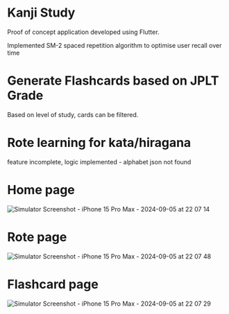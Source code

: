 # Kanji Study

Proof of concept application developed using Flutter.

Implemented SM-2 spaced repetition algorithm to optimise user recall over time

# Generate Flashcards based on JPLT Grade
Based on level of study, cards can be filtered.

# Rote learning for kata/hiragana
feature incomplete, logic implemented - alphabet json not found

# Home page
![Simulator Screenshot - iPhone 15 Pro Max - 2024-09-05 at 22 07 14](https://github.com/user-attachments/assets/02b804ab-e0f5-4a3f-9849-d06c7082a608)

# Rote page
![Simulator Screenshot - iPhone 15 Pro Max - 2024-09-05 at 22 07 48](https://github.com/user-attachments/assets/549f5b70-9633-4936-b27f-1b904e623cc8)

# Flashcard page
![Simulator Screenshot - iPhone 15 Pro Max - 2024-09-05 at 22 07 29](https://github.com/user-attachments/assets/2074eb52-5b95-4068-97b7-224adfcada84)
